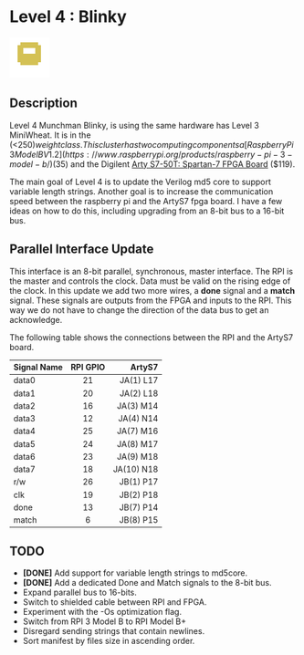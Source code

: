 # Level 4 : Blinky
![level3_Blinky](../images/level4_Blinky.png)

## Description

Level 4 Munchman Blinky, is using the same hardware has Level 3 MiniWheat.
It is in the (<$250) weight class.  This cluster has two
computing components a [Raspberry Pi 3 Model B V1.2](https://www.raspberrypi.org/products/raspberry-pi-3-model-b/)
($35) and the Digilent [Arty S7-50T: Spartan-7 FPGA
Board](https://reference.digilentinc.com/reference/programmable-logic/arty-s7/start) ($119).

The main goal of Level 4 is to update the Verilog md5 core to support variable length
strings. Another goal is to increase the communication speed between the raspberry pi
and the ArtyS7 fpga board.  I have a few ideas on how to do this, including upgrading
from an 8-bit bus to a 16-bit bus.

## Parallel Interface Update

This interface is an 8-bit parallel, synchronous, master interface.
The RPI is the master and controls the clock.  Data must be valid on the
rising edge of the clock.  In this update we add two more wires, a
**done** signal and a **match** signal.  These signals are outputs from
the FPGA and inputs to the RPI.  This way we do not have to change
the direction of the data bus to get an acknowledge.

The following table shows the connections between the RPI and the ArtyS7 board.

| Signal Name   | RPI GPIO  | ArtyS7     |
| ------------- |:---------:| ----------:|
| data0         | 21        | JA(1) L17  |
| data1         | 20        | JA(2) L18  |
| data2         | 16        | JA(3) M14  |
| data3         | 12        | JA(4) N14  |
| data4         | 25        | JA(7) M16  |
| data5         | 24        | JA(8) M17  |
| data6         | 23        | JA(9) M18  |
| data7         | 18        | JA(10) N18 |
| r/w           | 26        | JB(1) P17  |
| clk           | 19        | JB(2) P18  |
| done          | 13        | JB(7) P14  |
| match         | 6         | JB(8) P15  |


## TODO

* **[DONE]** Add support for variable length strings to md5core.
* **[DONE]** Add a dedicated Done and Match signals to the 8-bit bus.
* Expand parallel bus to 16-bits.
* Switch to shielded cable between RPI and FPGA.
* Experiment with the -Os optimization flag.
* Switch from RPI 3 Model B to RPI Model B+
* Disregard sending strings that contain newlines.
* Sort manifest by files size in ascending order.

